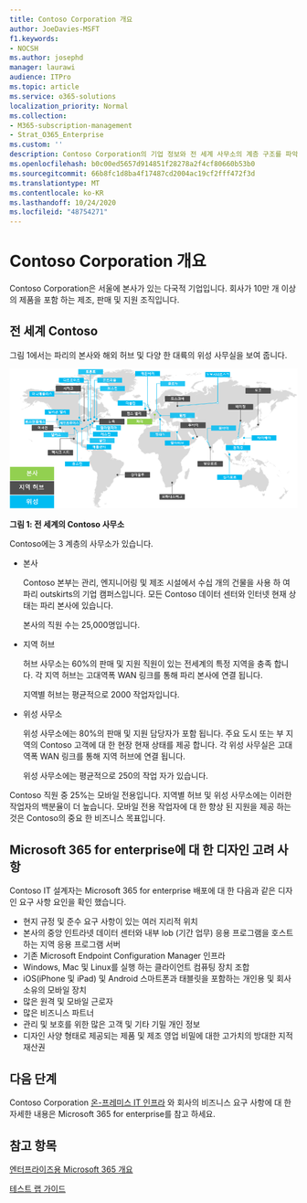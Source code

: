 ```yaml
---
title: Contoso Corporation 개요
author: JoeDavies-MSFT
f1.keywords:
- NOCSH
ms.author: josephd
manager: laurawi
audience: ITPro
ms.topic: article
ms.service: o365-solutions
localization_priority: Normal
ms.collection:
- M365-subscription-management
- Strat_O365_Enterprise
ms.custom: ''
description: Contoso Corporation의 기업 정보와 전 세계 사무소의 계층 구조를 파악합니다.
ms.openlocfilehash: b0c00ed5657d914851f28278a2f4cf80660b53b0
ms.sourcegitcommit: 66b8fc1d8ba4f17487cd2004ac19cf2fff472f3d
ms.translationtype: MT
ms.contentlocale: ko-KR
ms.lasthandoff: 10/24/2020
ms.locfileid: "48754271"
---
```

# <a name="overview-of-contoso-corporation"></a>Contoso Corporation 개요

Contoso Corporation은 서울에 본사가 있는 다국적 기업입니다. 회사가 10만 개 이상의 제품을 포함 하는 제조, 판매 및 지원 조직입니다.

## <a name="contoso-around-the-world"></a>전 세계 Contoso

그림 1에서는 파리의 본사와 해외 허브 및 다양 한 대륙의 위성 사무실을 보여 줍니다.

![전 세계의 Contoso 사무소](../media/contoso-overview/contoso-overview-fig1.png)

**그림 1: 전 세계의 Contoso 사무소**
 
Contoso에는 3 계층의 사무소가 있습니다.

- 본사

  Contoso 본부는 관리, 엔지니어링 및 제조 시설에서 수십 개의 건물을 사용 하 여 파리 outskirts의 기업 캠퍼스입니다. 모든 Contoso 데이터 센터와 인터넷 현재 상태는 파리 본사에 있습니다.

  본사의 직원 수는 25,000명입니다.

- 지역 허브

  허브 사무소는 60%의 판매 및 지원 직원이 있는 전세계의 특정 지역을 충족 합니다. 각 지역 허브는 고대역폭 WAN 링크를 통해 파리 본사에 연결 됩니다.

  지역별 허브는 평균적으로 2000 작업자입니다.

- 위성 사무소

  위성 사무소에는 80%의 판매 및 지원 담당자가 포함 됩니다. 주요 도시 또는 부 지역의 Contoso 고객에 대 한 현장 현재 상태를 제공 합니다. 각 위성 사무실은 고대역폭 WAN 링크를 통해 지역 허브에 연결 됩니다.

  위성 사무소에는 평균적으로 250의 작업 자가 있습니다.

Contoso 직원 중 25%는 모바일 전용입니다. 지역별 허브 및 위성 사무소에는 이러한 작업자의 백분율이 더 높습니다. 모바일 전용 작업자에 대 한 향상 된 지원을 제공 하는 것은 Contoso의 중요 한 비즈니스 목표입니다.

## <a name="design-considerations-for-microsoft-365-for-enterprise"></a>Microsoft 365 for enterprise에 대 한 디자인 고려 사항

Contoso IT 설계자는 Microsoft 365 for enterprise 배포에 대 한 다음과 같은 디자인 요구 사항 요인을 확인 했습니다.

- 현지 규정 및 준수 요구 사항이 있는 여러 지리적 위치
- 본사의 중앙 인트라넷 데이터 센터와 내부 lob (기간 업무) 응용 프로그램을 호스트 하는 지역 응용 프로그램 서버
- 기존 Microsoft Endpoint Configuration Manager 인프라
- Windows, Mac 및 Linux를 실행 하는 클라이언트 컴퓨팅 장치 조합
- iOS(iPhone 및 iPad) 및 Android 스마트폰과 태블릿을 포함하는 개인용 및 회사 소유의 모바일 장치
- 많은 원격 및 모바일 근로자
- 많은 비즈니스 파트너
- 관리 및 보호를 위한 많은 고객 및 기타 기밀 개인 정보
- 디자인 사양 형태로 제공되는 제품 및 제조 영업 비밀에 대한 고가치의 방대한 지적 재산권

## <a name="next-step"></a>다음 단계

Contoso Corporation [온-프레미스 IT 인프라](contoso-infra-needs.md) 와 회사의 비즈니스 요구 사항에 대 한 자세한 내용은 Microsoft 365 for enterprise를 참고 하세요.

## <a name="see-also"></a>참고 항목

[엔터프라이즈용 Microsoft 365 개요](microsoft-365-overview.md)

[테스트 랩 가이드](m365-enterprise-test-lab-guides.md)
